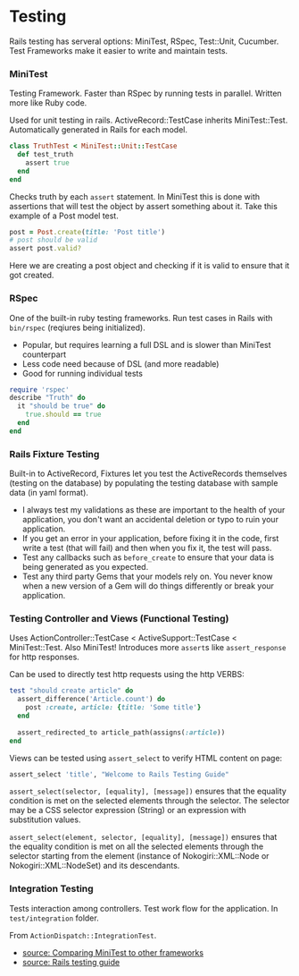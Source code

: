 # Testing
Rails testing has serveral options: MiniTest, RSpec, Test::Unit, Cucumber. Test Frameworks make it easier to write and maintain tests.
### MiniTest
Testing Framework. Faster than RSpec by running tests in parallel. Written more like Ruby code.

Used for unit testing in rails. ActiveRecord::TestCase inherits MiniTest::Test. Automatically generated in Rails for each model.
```ruby
class TruthTest < MiniTest::Unit::TestCase
  def test_truth
    assert true
  end
end
```
Checks truth by each `assert` statement. 
In MiniTest this is done with assertions that will test the object by assert something about it. Take this example of a Post model test.
```ruby
post = Post.create(title: 'Post title')
# post should be valid
assert post.valid?
```
Here we are creating a post object and checking if it is valid to ensure that it got created.

### RSpec
One of the built-in ruby testing frameworks. Run test cases in Rails with `bin/rspec` (reqiures being initialized). 
- Popular, but requires learning a full DSL and is slower than MiniTest counterpart
- Less code need because of DSL (and more readable)
- Good for running individual tests
```ruby
require 'rspec'
describe "Truth" do
  it "should be true" do
    true.should == true
  end
end
```

### Rails Fixture Testing
Built-in to ActiveRecord, Fixtures let you test the ActiveRecords themselves (testing on the database) by populating the testing database with sample data (in yaml format). 

- I always test my validations as these are important to the health of your application, you don't want an accidental deletion or typo to ruin your application.
- If you get an error in your application, before fixing it in the code, first write a test (that will fail) and then when you fix it, the test will pass.
- Test any callbacks such as `before_create` to ensure that your data is being generated as you expected.
- Test any third party Gems that your models rely on. You never know when a new version of a Gem will do things differently or break your application.

### Testing Controller and Views (Functional Testing)
Uses ActionController::TestCase < ActiveSupport::TestCase < MiniTest::Test. Also MiniTest! Introduces more `assert`s like `assert_response` for http responses.

Can be used to directly test http requests using the http VERBS:
```ruby
test "should create article" do
  assert_difference('Article.count') do
    post :create, article: {title: 'Some title'}
  end
 
  assert_redirected_to article_path(assigns(:article))
end
```

Views can be tested using `assert_select` to verify HTML content on page:
```ruby 
assert_select 'title', "Welcome to Rails Testing Guide"
```
`assert_select(selector, [equality], [message])` ensures that the equality condition is met on the selected elements through the selector. The selector may be a CSS selector expression (String) or an expression with substitution values.

`assert_select(element, selector, [equality], [message])` ensures that the equality condition is met on all the selected elements through the selector starting from the element (instance of Nokogiri::XML::Node or Nokogiri::XML::NodeSet) and its descendants.

### Integration Testing
Tests interaction among controllers. Test work flow for the application. In `test/integration` folder. 

From `ActionDispatch::IntegrationTest`.

- [source: Comparing MiniTest to other frameworks](https://speakerdeck.com/ahawkins/bow-before-minitest)
- [source: Rails testing guide](http://guides.rubyonrails.org/testing.html)
